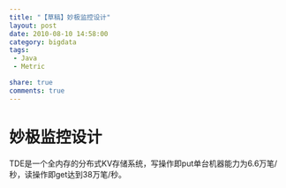 ```yaml
---
title: "【草稿】妙极监控设计"
layout: post
date: 2010-08-10 14:58:00
category: bigdata
tags:
 - Java
 - Metric

share: true
comments: true
---
```



# 妙极监控设计


TDE是一个全内存的分布式KV存储系统，写操作即put单台机器能力为6.6万笔/秒，读操作即get达到38万笔/秒。



